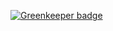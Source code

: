

[![Greenkeeper badge](https://badges.greenkeeper.io/ericorruption/freecodecamp-image-search.svg)](https://greenkeeper.io/)